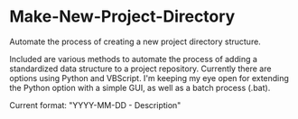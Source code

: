 # Make-New-Project-Directory
Automate the process of creating a new project directory structure.

Included are various methods to automate the process of adding a standardized data structure to a project repository.
Currently there are options using Python and VBScript. I'm keeping my eye open for extending the Python option with a simple GUI, as well as a batch process (.bat).


Current format: "YYYY-MM-DD - Description"
